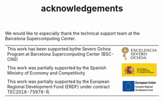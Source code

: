﻿---
title: "acknowledgements"
bg: white
color: black
style: center
fa-icon: thumbs-up
---

We would like to especially thank the technical support team at the Barcelona Supercomputing Center.

|   |   |
|:--|:-:|
| This work has been supported bythe Severo Ochoa Program at Barcelona Supercomputing Center (BSC-CNS)  | ![logo-severo] |
| This work was partially supported by the Spanish Ministry of Economy and Competitivity | ![logo-SpanMinEcoComp] |
| This work was partially supported by the European Regional Development Fund (ERDF) under contract TEC2016-75976-R.| ![logo-ERDF] |

[logo-severo]:./assets/logos/severoRd2.png "Severo Ochoa"
[logo-SpanMinEcoComp]:./assets/logos/ministerioEconomiaRd2.png "Ministerio De Economia Y Competitividad"
[logo-ERDF]:./assets/logos/erdfRd2.png "European Regional Development Fund"


